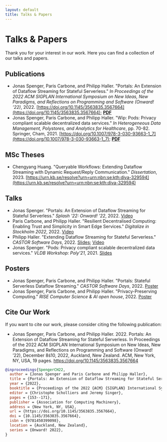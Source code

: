 ```yaml
---
layout: default
title: Talks & Papers
---
```


# Talks & Papers

Thank you for your interest in our work. Here you can find a collection of our talks and papers.

## Publications
* Jonas Spenger, Paris Carbone, and Philipp Haller. "Portals: An Extension of Dataflow Streaming for Stateful Serverless." *In Proceedings of the 2022 ACM SIGPLAN International Symposium on New
Ideas, New Paradigms, and Reflections on Programming and Software (Onward! ’22)*, 2022. [https://doi.org/10.1145/3563835.3567664](https://doi.org/10.1145/3563835.3567664); **[PDF](https://people.kth.se/~jspenger/pdfs/spenger2022portals.pdf)**
* Jonas Spenger, Paris Carbone, and Philipp Haller. "Wip: Pods: Privacy compliant scalable decentralized data services." *In Heterogeneous Data Management, Polystores, and Analytics for Healthcare*, pp. 70-82. Springer, Cham, 2021. [https://doi.org/10.1007/978-3-030-93663-1_7](https://doi.org/10.1007/978-3-030-93663-1_7); **[PDF](https://people.kth.se/~phaller/doc/spenger21-poly.pdf)**

## MSc Theses
* Chengyang Huang. "Queryable Workflows: Extending Dataflow Streaming with Dynamic Request/Reply Communication." *Dissertation*, 2023. [https://urn.kb.se/resolve?urn=urn:nbn:se:kth:diva-329594](https://urn.kb.se/resolve?urn=urn:nbn:se:kth:diva-329594)

## Talks
* Jonas Spenger. "Portals: An Extension of Dataflow Streaming for Stateful Serverless." *Splash '22: Onward! ’22*, 2022. [Video](https://www.youtube.com/watch?v=LyLNjtENti4)
* Paris Carbone, and Philipp Haller. "Resilient Decentralised Computing: Enabling Trust and Simplicity in Smart Edge Services." *Digitalize in Stockholm 2022*, 2022. [Video](https://www.youtube.com/watch?v=bzpQpm61o2c)
* Philipp Haller. "Extending Dataflow Streaming for Stateful Serverless." *CASTOR Software Days*, 2022. [Slides](https://speakerdeck.com/phaller/extending-dataflow-streaming-for-stateful-serverless); [Video](https://www.youtube.com/watch?v=M5Wv6Y8N2wM)
* Jonas Spenger. "Pods: Privacy compliant scalable decentralized data services." *VLDB Workshop: Poly'21*, 2021. [Slides](https://drive.google.com/file/d/1-ZUn_sc9_Yny2xcnz4VZtLI_z75tA0El/view?usp=sharing)

## Posters
* Jonas Spenger, Paris Carbone, and Philipp Haller. "Portals: Stateful Serverless Dataflow Streaming." *CASTOR Software Days*, 2022. [Poster](https://drive.google.com/file/d/13EiCixn75EsCtlKuKN8gGHXAprzuvXeX/view?usp=sharing)
* Jonas Spenger, Paris Carbone, and Philipp Haller. "Privacy-Preserving Computing." *RISE Computer Science & AI open house*, 2022. [Poster](https://drive.google.com/file/d/1SRnO4vtdumzB2DeQWQ9JAlzFNKAmqUT1/view?usp=sharing)

## Cite Our Work

If you want to cite our work, please consider citing the following publication:

* Jonas Spenger, Paris Carbone, and Philipp Haller. 2022. Portals: An Extension of Dataflow Streaming for Stateful Serverless. In Proceedings of the 2022 ACM SIGPLAN International Symposium on New Ideas, New Paradigms, and Reflections on Programming and Software (Onward! ’22), December 8ś10, 2022, Auckland, New Zealand. ACM, New York, NY, USA, 19 pages. https://doi.org/10.1145/3563835.3567664


<link rel="stylesheet" href="https://cdnjs.cloudflare.com/ajax/libs/highlight.js/10.7.2/styles/stackoverflow-light.min.css" integrity="sha512-cG1IdFxqipi3gqLmksLtuk13C+hBa57a6zpWxMeoY3Q9O6ooFxq50DayCdm0QrDgZjMUn23z/0PMZlgft7Yp5Q==" crossorigin="anonymous" />

<script src="https://cdnjs.cloudflare.com/ajax/libs/highlight.js/10.7.1/highlight.min.js" integrity="sha512-d00ajEME7cZhepRqSIVsQVGDJBdZlfHyQLNC6tZXYKTG7iwcF8nhlFuppanz8hYgXr8VvlfKh4gLC25ud3c90A==" crossorigin="anonymous"></script>
<script>hljs.highlightAll();</script>

```bibtex
@inproceedings{SpengerCH22,
  author = {Jonas Spenger and Paris Carbone and Philipp Haller},
  title = {Portals: An Extension of Dataflow Streaming for Stateful Serverless},
  year = {2022},
  booktitle = {Proceedings of the 2022 {ACM} {SIGPLAN} International Symposium on New Ideas, New Paradigms, and Reflections on Programming and Software, Onward! 2022, Auckland, New Zealand, December 8-10, 2022},
  editor = {Christophe Scholliers and Jeremy Singer},
  pages = {153--171},
  publisher = {Association for Computing Machinery},
  address = {New York, NY, USA},
  url = {https://doi.org/10.1145/3563835.3567664},
  doi = {10.1145/3563835.3567664},
  isbn = {9781450399098},
  location = {Auckland, New Zealand},
  series = {Onward! 2022},
}
```
